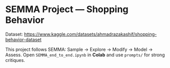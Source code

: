 
# SEMMA Project — Shopping Behavior

Dataset: https://www.kaggle.com/datasets/ahmadrazakashif/shopping-behavior-dataset

This project follows SEMMA: Sample → Explore → Modify → Model → Assess.
Open `SEMMA_end_to_end.ipynb` in **Colab** and use `prompts/` for strong critiques.
